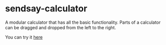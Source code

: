 # sendsay-calculator

A modular calculator that has all the basic functionality.
Parts of a calculator can be dragged and dropped from the left to the right.

You can try it [here](https://sendsay-calculator.vercel.app/)
